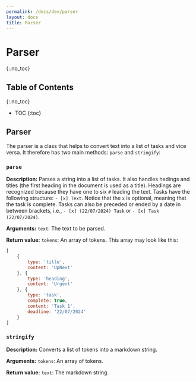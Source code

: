 ```yaml
---
permalink: /docs/dev/parser
layout: docs
title: Parser
---
```


# Parser
{:.no_toc}

## Table of Contents
{:.no_toc}

* TOC
{:toc}

## Parser

The parser is a class that helps to convert text into a list of tasks and vice versa. It therefore has two main methods: `parse` and `stringify`:

### `parse`

**Description:** Parses a string into a list of tasks. It also handles hedings and titles (the first heading in the document is used as a title). Headings are recognized because they have one to six `#` leading the text. Tasks have the following structure: `- [x] Text`. Notice that the `x` is optional, meaning that the task is complete. Tasks can also be preceded or ended by a date in between brackets, i.e., `- [x] (22/07/2024) Task` or `- [x] Task (22/07/2024)`.

**Arguments:** `text`: The text to be parsed.

**Return value:** `tokens`: An array of tokens. This array may look like this:

```js
[
    {
        type: 'title',
        content: 'UpNext'
    }, {
        type: 'heading',
        content: 'Urgent'
    }, {
        type: 'task',
        complete: true,
        content: 'Task 1',
        deadline: '22/07/2024'
    }
]
```

### `stringify`

**Description:** Converts a list of tokens into a markdown string.

**Arguments:** `tokens`: An array of tokens.

**Return value:** `text`: The markdown string.